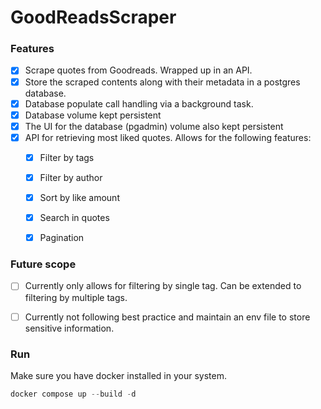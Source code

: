 # GoodReadsScraper

### Features

- [x] Scrape quotes from Goodreads. Wrapped up in an API.
- [x] Store the scraped contents along with their metadata in a postgres database.
- [x] Database populate call handling via a background task.
- [x] Database volume kept persistent 
- [x] The UI for the database (pgadmin) volume also kept persistent
- [x] API for retrieving most liked quotes. Allows for the following features:
  - [x] Filter by tags
  - [x] Filter by author 
  - [x] Sort by like amount
  - [x] Search in quotes
  - [x] Pagination


### Future scope

- [ ] Currently only allows for filtering by single tag. Can be extended to filtering by multiple tags.
- [ ] Currently not following best practice and maintain an env file to store sensitive information.


### Run

Make sure you have docker installed in your system.

```python
docker compose up --build -d
```
